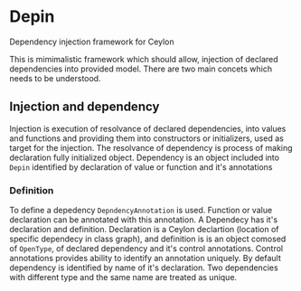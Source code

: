 # Depin
Dependency injection framework for Ceylon

This is mimimalistic framework which should allow, injection of declared dependencies into provided model. There are two main concets which needs to be understood. 

## Injection and dependency

Injection is execution of resolvance of declared dependencies, into values and functions and providing them into constructors or initializers, used as target for the injection. The resolvance of dependency is process of making declaration fully initialized object. Dependency is an object included into `Depin` identified by declaration of value or function and it's annotations

### Definition

To define a depedency `DepndencyAnnotation` is used. Function or value declaration can be annotated with this annotation. A Dependecy has it's declaration and definition. Declaration is a Ceylon declartion (location of specific dependecy in class graph), and definition is is an object comosed of `OpenType`, of declared dependency and it's control annotations. Control annotations provides ability to identify an annotation uniquely. By default dependency is identified by name of it's declaration. Two dependencies with different type and the same name are treated as unique. 

